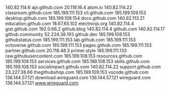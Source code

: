 140.82.114.6 api.github.com
20.119.16.4 atom.io
140.82.114.22 classroom.github.com
185.199.111.153 cli.github.com
185.199.109.153 desktop.github.com
185.199.108.154 docs.github.com
140.82.113.21 education.github.com
18.67.65.102 electronjs.org
140.82.114.4 gist.github.com
192.0.66.2 github.blog
140.82.114.4 github.com
140.82.114.17 github.community
52.224.38.193 github.dev
185.199.108.153 githubstatus.com
185.199.111.153 lab.github.com
185.199.111.153 octoverse.github.com
185.199.111.153 pages.github.com
185.199.111.153 partner.github.com
20.118.48.3 primer.style
185.199.111.133 raw.githubusercontent.com
185.199.108.153 resources.github.com
185.199.108.153 services.github.com
185.199.108.153 skills.github.com
185.199.108.153 socialimpact.github.com
140.82.114.22 support.github.com
23.227.38.66 thegithubshop.com
185.199.109.153 vscode.github.com
136.144.57.121 download.wireguard.com
136.144.57.121 wireguard.com
136.144.57.121 www.wireguard.com
